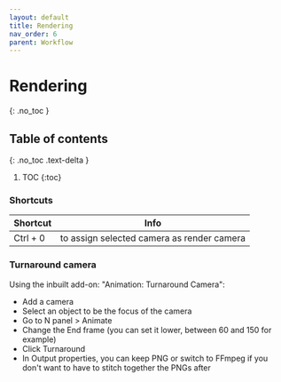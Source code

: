 ```yaml
---
layout: default
title: Rendering
nav_order: 6
parent: Workflow
---
```


# Rendering
{: .no_toc }

## Table of contents
{: .no_toc .text-delta }

1. TOC
{:toc}

### Shortcuts

| Shortcut | Info |
|--|--|
| Ctrl + 0 |  to assign selected camera as render camera|

### Turnaround camera
Using the inbuilt add-on: "Animation: Turnaround Camera": 
- Add a camera
- Select an object to be the focus of the camera
- Go to N panel > Animate
- Change the End frame (you can set it lower, between 60 and 150 for example)
- Click Turnaround
- In Output properties, you can keep PNG or switch to FFmpeg if you don't want to have to stitch together the PNGs after